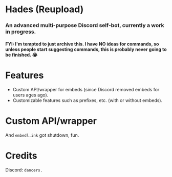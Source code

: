 # Hades (Reupload)
### An advanced multi-purpose Discord self-bot, currently a work in progress.
#### FYI: I'm tempted to just archive this. I have NO ideas for commands, so unless people start suggesting commands, this is probably never going to be finished. :sob:

# Features
- Custom API/wrapper for embeds (since Discord removed embeds for users ages ago).
- Customizable features such as prefixes, etc. (with or without embeds).

# Custom API/wrapper

And `embedl.ink` got shutdown, fun.

# Credits

Discord: `dancers.`
